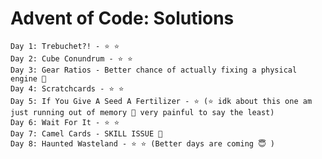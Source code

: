# Advent of Code: Solutions

    Day 1: Trebuchet?! - ⭐ ⭐
    Day 2: Cube Conundrum - ⭐ ⭐
    Day 3: Gear Ratios - Better chance of actually fixing a physical engine 🥴
    Day 4: Scratchcards - ⭐ ⭐
    Day 5: If You Give A Seed A Fertilizer - ⭐ (⭐ idk about this one am just running out of memory 🤧 very painful to say the least)
    Day 6: Wait For It - ⭐ ⭐
    Day 7: Camel Cards - SKILL ISSUE 🤧
    Day 8: Haunted Wasteland - ⭐ ⭐ (Better days are coming 😇 )
